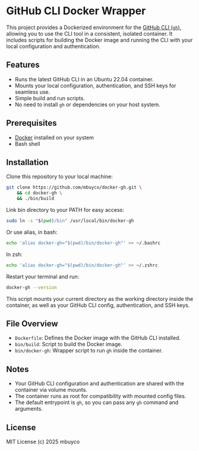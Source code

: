 # GitHub CLI Docker Wrapper

This project provides a Dockerized environment for the [GitHub CLI (`gh`)](https://cli.github.com/), allowing you to use the CLI tool in a consistent, isolated container. It includes scripts for building the Docker image and running the CLI with your local configuration and authentication.

## Features

- Runs the latest GitHub CLI in an Ubuntu 22.04 container.
- Mounts your local configuration, authentication, and SSH keys for seamless use.
- Simple build and run scripts.
- No need to install `gh` or dependencies on your host system.

## Prerequisites

- [Docker](https://docs.docker.com/get-docker/) installed on your system
- Bash shell

## Installation

Clone this repository to your local machine:

```sh
git clone https://github.com/mbuyco/docker-gh.git \
    && cd docker-gh \
    && ./bin/build
```

Link bin directory to your PATH for easy access:

```sh
sudo ln -s "$(pwd)/bin" /usr/local/bin/docker-gh
```

Or use alias, in bash:

```sh
echo 'alias docker-gh="$(pwd)/bin/docker-gh"' >> ~/.bashrc
```

In zsh:

```sh
echo 'alias docker-gh="$(pwd)/bin/docker-gh"' >> ~/.zshrc
```

Restart your terminal and run:

```sh
docker-gh --version
```

This script mounts your current directory as the working directory inside the container, as well as your GitHub CLI config, authentication, and SSH keys.

## File Overview

- `Dockerfile`: Defines the Docker image with the GitHub CLI installed.
- `bin/build`: Script to build the Docker image.
- `bin/docker-gh`: Wrapper script to run `gh` inside the container.

## Notes

- Your GitHub CLI configuration and authentication are shared with the container via volume mounts.
- The container runs as root for compatibility with mounted config files.
- The default entrypoint is `gh`, so you can pass any `gh` command and arguments.

## License

MIT License (c) 2025 mbuyco
